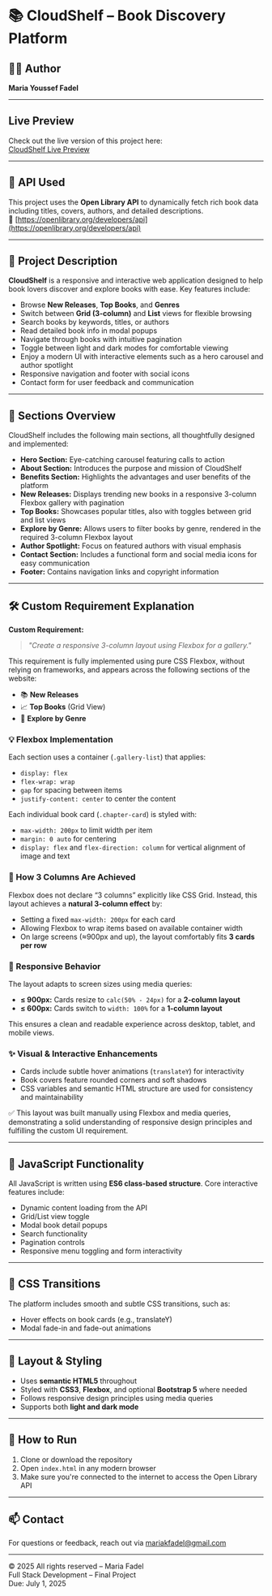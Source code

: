 # 📚 CloudShelf – Book Discovery Platform

## 👩‍💻 Author  
**Maria Youssef Fadel**

---
## Live Preview

Check out the live version of this project here:  
[CloudShelf Live Preview](https://your-username.github.io/cloudshelf/)

---
## 🔌 API Used  
This project uses the **Open Library API** to dynamically fetch rich book data including titles, covers, authors, and detailed descriptions.  
🔗 [https://openlibrary.org/developers/api](https://openlibrary.org/developers/api)

---

## 📖 Project Description  

**CloudShelf** is a responsive and interactive web application designed to help book lovers discover and explore books with ease. Key features include:

- Browse **New Releases**, **Top Books**, and **Genres**  
- Switch between **Grid (3-column)** and **List** views for flexible browsing  
- Search books by keywords, titles, or authors  
- Read detailed book info in modal popups  
- Navigate through books with intuitive pagination  
- Toggle between light and dark modes for comfortable viewing  
- Enjoy a modern UI with interactive elements such as a hero carousel and author spotlight  
- Responsive navigation and footer with social icons  
- Contact form for user feedback and communication  

---

## 🧾 Sections Overview

CloudShelf includes the following main sections, all thoughtfully designed and implemented:

- **Hero Section:** Eye-catching carousel featuring calls to action  
- **About Section:** Introduces the purpose and mission of CloudShelf  
- **Benefits Section:** Highlights the advantages and user benefits of the platform  
- **New Releases:** Displays trending new books in a responsive 3-column Flexbox gallery with pagination  
- **Top Books:** Showcases popular titles, also with toggles between grid and list views  
- **Explore by Genre:** Allows users to filter books by genre, rendered in the required 3-column Flexbox layout  
- **Author Spotlight:** Focus on featured authors with visual emphasis  
- **Contact Section:** Includes a functional form and social media icons for easy communication  
- **Footer:** Contains navigation links and copyright information  

---

## 🛠️ Custom Requirement Explanation

**Custom Requirement:**  
> _"Create a responsive 3-column layout using Flexbox for a gallery."_

This requirement is fully implemented using pure CSS Flexbox, without relying on frameworks, and appears across the following sections of the website:

- 📚 **New Releases**  
- 📈 **Top Books** (Grid View)  
- 📂 **Explore by Genre**

### 💡 Flexbox Implementation

Each section uses a container (`.gallery-list`) that applies:

- `display: flex`
- `flex-wrap: wrap`
- `gap` for spacing between items
- `justify-content: center` to center the content

Each individual book card (`.chapter-card`) is styled with:

- `max-width: 200px` to limit width per item  
- `margin: 0 auto` for centering  
- `display: flex` and `flex-direction: column` for vertical alignment of image and text  

### 📐 How 3 Columns Are Achieved

Flexbox does not declare “3 columns” explicitly like CSS Grid. Instead, this layout achieves a **natural 3-column effect** by:

- Setting a fixed `max-width: 200px` for each card  
- Allowing Flexbox to wrap items based on available container width  
- On large screens (≈900px and up), the layout comfortably fits **3 cards per row**

### 📱 Responsive Behavior

The layout adapts to screen sizes using media queries:

- **≤ 900px:** Cards resize to `calc(50% - 24px)` for a **2-column layout**  
- **≤ 600px:** Cards switch to `width: 100%` for a **1-column layout**  

This ensures a clean and readable experience across desktop, tablet, and mobile views.

### ✨ Visual & Interactive Enhancements

- Cards include subtle hover animations (`translateY`) for interactivity  
- Book covers feature rounded corners and soft shadows  
- CSS variables and semantic HTML structure are used for consistency and maintainability  

✅ This layout was built manually using Flexbox and media queries, demonstrating a solid understanding of responsive design principles and fulfilling the custom UI requirement.

---

## 🧠 JavaScript Functionality

All JavaScript is written using **ES6 class-based structure**. Core interactive features include:

- Dynamic content loading from the API  
- Grid/List view toggle  
- Modal book detail popups  
- Search functionality  
- Pagination controls  
- Responsive menu toggling and form interactivity  

---

## 🎨 CSS Transitions

The platform includes smooth and subtle CSS transitions, such as:

- Hover effects on book cards (e.g., translateY)  
- Modal fade-in and fade-out animations  

---

## 🧩 Layout & Styling

- Uses **semantic HTML5** throughout  
- Styled with **CSS3**, **Flexbox**, and optional **Bootstrap 5** where needed  
- Follows responsive design principles using media queries  
- Supports both **light and dark mode**  

---

## 🚀 How to Run

1. Clone or download the repository  
2. Open `index.html` in any modern browser  
3. Make sure you're connected to the internet to access the Open Library API  

---

## 📫 Contact  

For questions or feedback, reach out via [mariakfadel@gmail.com](mailto:mariakfadel@gmail.com)

---

© 2025 All rights reserved – Maria Fadel  
Full Stack Development – Final Project  
Due: July 1, 2025  
